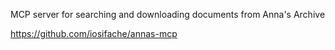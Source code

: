 MCP server for searching and downloading documents from Anna's Archive

https://github.com/iosifache/annas-mcp